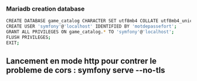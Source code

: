 ### Mariadb creation database

```bash
CREATE DATABASE game_catalog CHARACTER SET utf8mb4 COLLATE utf8mb4_unicode_ci;
CREATE USER 'symfony'@'localhost' IDENTIFIED BY 'motdepassefort';
GRANT ALL PRIVILEGES ON game_catalog.* TO 'symfony'@'localhost';
FLUSH PRIVILEGES;
EXIT;
```

## Lancement en mode http pour contrer le probleme de cors : symfony serve --no-tls

